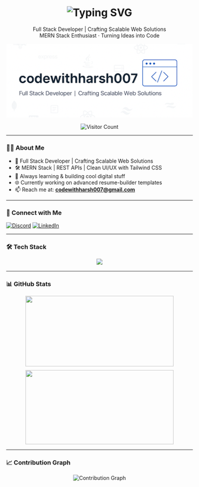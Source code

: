 <!-- GitHub Profile README for codewithharsh007 -->

<!-- 👋 Typing Header Animation -->
<h1 align="center">
  <img src="https://readme-typing-svg.demolab.com?font=Fira+Code&size=24&pause=1000&color=6C63FF&center=true&vCenter=true&width=400&lines=Hi+%F0%9F%91%8B%2C+I'm+Harsh" alt="Typing SVG" />
</h1>

<p align="center">
  Full Stack Developer | Crafting Scalable Web Solutions  
  <br />
  MERN Stack Enthusiast · Turning Ideas into Code
</p>

<!-- 🖼️ Banner -->
<p align="center">
  <img src="image/github-banner2.png" alt="Profile Banner" />
</p>

<!-- 👁️ Visitor Counter -->
<p align="center">
  <img src="https://komarev.com/ghpvc/?username=codewithharsh007&label=Visitors&style=flat-square&color=blue" alt="Visitor Count" />
</p>

---

### 👨‍💻 About Me

- 🚀 Full Stack Developer | Crafting Scalable Web Solutions  
- 🛠️ MERN Stack | REST APIs | Clean UI/UX with Tailwind CSS  
- 🧠 Always learning & building cool digital stuff  
- 🌐 Currently working on advanced resume-builder templates  
- 📫 Reach me at: **codewithharsh007@gmail.com**

---

### 🔗 Connect with Me

[![Discord](https://img.shields.io/badge/Discord-codewithharsh007-5865F2?style=flat&logo=discord&logoColor=white)](https://discordapp.com/users/harsh_0072_82060)
[![LinkedIn](https://img.shields.io/badge/LinkedIn-harshgoyal-0A66C2?style=flat&logo=linkedin&logoColor=white)](https://www.linkedin.com/in/harsh-goyal-01bbb9271/)



---

### 🛠️ Tech Stack

<!-- 🛠️ Tech Stack -->
<div align="center">
  <img src="https://skillicons.dev/icons?i=java,python,c,cpp,html,css,js,react,nodejs,express,mongodb,redux,tailwind,bootstrap,vite,vercel,netlify,git,github,figma,gcp,mysql" />
</div>


---

### 📊 GitHub Stats

<div align="center" style="display: flex; flex-wrap: wrap; justify-content: center; align-items: center; gap: 10px;">
  <img src="https://github-readme-stats.vercel.app/api?username=codewithharsh007&show_icons=true&theme=blueberry&hide_border=true&count_private=true&include_all_commits=true" width="400" height="190" />
  <img src="https://github-readme-streak-stats.herokuapp.com/?user=codewithharsh007&theme=blueberry&hide_border=true" width="400" height="200" />
</div>



---

### 📈 Contribution Graph

<p align="center">
  <img src="https://github-readme-activity-graph.vercel.app/graph?username=codewithharsh007&radius=16&theme=react&area=true&order=5&hide_border=true&hide_title=false&line=9BCF53&point=9BCF53&area_color=9BCF53&color=9BCF53" alt="Contribution Graph" />
</p>
